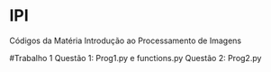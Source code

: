 # IPI
Códigos da Matéria Introdução ao Processamento de Imagens

#Trabalho 1
Questão 1: Prog1.py e functions.py
Questão 2: Prog2.py
